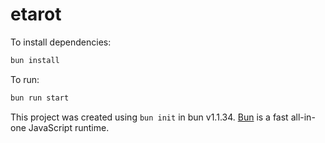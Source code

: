 # etarot

To install dependencies:

```bash
bun install
```

To run:

```bash
bun run start
```

This project was created using `bun init` in bun v1.1.34. [Bun](https://bun.sh) is a fast all-in-one JavaScript runtime.
